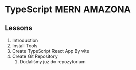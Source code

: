 # TypeScript MERN AMAZONA

## Lessons

1. Introduction
2. Install Tools
3. Create TypeScript React App By vite
4. Create Git Repository
   1. Dodaliśmy już do repozytorium

